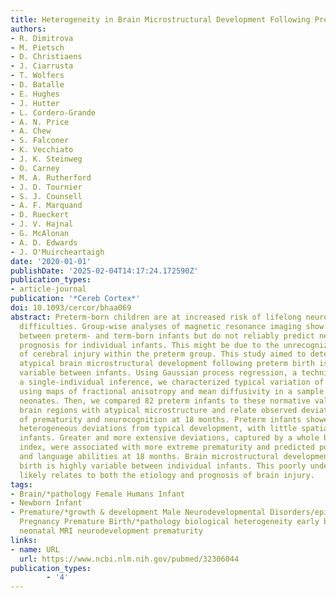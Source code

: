 ```yaml
---
title: Heterogeneity in Brain Microstructural Development Following Preterm Birth
authors:
- R. Dimitrova
- M. Pietsch
- D. Christiaens
- J. Ciarrusta
- T. Wolfers
- D. Batalle
- E. Hughes
- J. Hutter
- L. Cordero-Grande
- A. N. Price
- A. Chew
- S. Falconer
- K. Vecchiato
- J. K. Steinweg
- O. Carney
- M. A. Rutherford
- J. D. Tournier
- S. J. Counsell
- A. F. Marquand
- D. Rueckert
- J. V. Hajnal
- G. McAlonan
- A. D. Edwards
- J. O'Muircheartaigh
date: '2020-01-01'
publishDate: '2025-02-04T14:17:24.172590Z'
publication_types:
- article-journal
publication: '*Cereb Cortex*'
doi: 10.1093/cercor/bhaa069
abstract: Preterm-born children are at increased risk of lifelong neurodevelopmental
  difficulties. Group-wise analyses of magnetic resonance imaging show many differences
  between preterm- and term-born infants but do not reliably predict neurocognitive
  prognosis for individual infants. This might be due to the unrecognized heterogeneity
  of cerebral injury within the preterm group. This study aimed to determine whether
  atypical brain microstructural development following preterm birth is significantly
  variable between infants. Using Gaussian process regression, a technique that allows
  a single-individual inference, we characterized typical variation of brain microstructure
  using maps of fractional anisotropy and mean diffusivity in a sample of 270 term-born
  neonates. Then, we compared 82 preterm infants to these normative values to identify
  brain regions with atypical microstructure and relate observed deviations to degree
  of prematurity and neurocognition at 18 months. Preterm infants showed strikingly
  heterogeneous deviations from typical development, with little spatial overlap between
  infants. Greater and more extensive deviations, captured by a whole brain atypicality
  index, were associated with more extreme prematurity and predicted poorer cognitive
  and language abilities at 18 months. Brain microstructural development after preterm
  birth is highly variable between individual infants. This poorly understood heterogeneity
  likely relates to both the etiology and prognosis of brain injury.
tags:
- Brain/*pathology Female Humans Infant
- Newborn Infant
- Premature/*growth & development Male Neurodevelopmental Disorders/epidemiology/etiology
  Pregnancy Premature Birth/*pathology biological heterogeneity early brain development
  neonatal MRI neurodevelopment prematurity
links:
- name: URL
  url: https://www.ncbi.nlm.nih.gov/pubmed/32306044
publication_types:
        - '4'    
---
```

